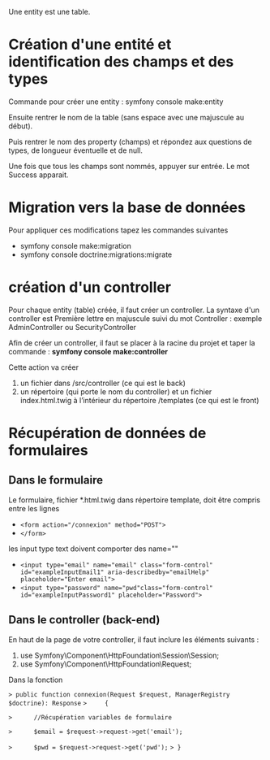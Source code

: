 Une entity est une table.
# Création d'une entité et identification des champs et des types
Commande pour créer une entity : symfony console make:entity

Ensuite rentrer le nom de la table (sans espace avec une majuscule au début).

Puis rentrer le nom des property (champs) et répondez aux questions de types, de longueur éventuelle et de null.

Une fois que tous les champs sont nommés, appuyer sur entrée.
Le mot Success apparait.

# Migration vers la base de données

Pour appliquer ces modifications tapez les commandes suivantes 
* symfony console make:migration
* symfony console doctrine:migrations:migrate

# création d'un controller

Pour chaque entity (table) créée, il faut créer un controller.
La syntaxe d'un controller est Première lettre en majuscule suivi du mot Controller : exemple AdminController ou SecurityController

Afin de créer un controller, il faut se placer à la racine du projet et taper la commande : **symfony console make:controller**

Cette action va créer 
1. un fichier dans /src/controller (ce qui est le back)
1. un répertoire (qui porte le nom du controller) et un fichier index.html.twig à l’intérieur du répertoire /templates (ce qui est le front)

# Récupération de données de formulaires

## Dans le formulaire
Le formulaire, fichier *.html.twig dans répertoire template, doit être compris entre les lignes 
* `<form action="/connexion" method="POST">`
* `</form>`

les input type text doivent comporter des name=""

* `<input type="email" name="email" class="form-control" id="exampleInputEmail1" aria-describedby="emailHelp" placeholder="Enter email">`
* `<input type="password" name="pwd"class="form-control" id="exampleInputPassword1" placeholder="Password">`

## Dans le controller (back-end)

En haut de la page de votre controller, il faut inclure les éléments suivants :
1. use Symfony\Component\HttpFoundation\Session\Session;
1. use Symfony\Component\HttpFoundation\Request;

Dans la fonction

`> public function connexion(Request $request, ManagerRegistry $doctrine): Response`
`>     {`

`> 		//Récupération variables de formulaire`

`> 		$email = $request->request->get('email');`

`> 		$pwd = $request->request->get('pwd');`
`> }`